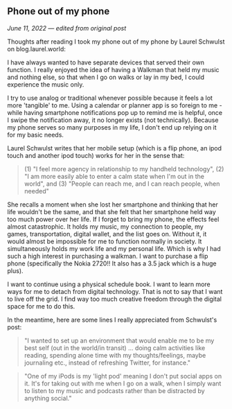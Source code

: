 ## Phone out of my phone
_June 11, 2022 — edited from original post_

Thoughts after reading I took my phone out of my phone by Laurel Schwulst on blog.laurel.world:

I have always wanted to have separate devices that served their own function. I really enjoyed the idea of having a Walkman that held my music and nothing else, so that when I go on walks or lay in my bed, I could experience the music only.

I try to use analog or traditional whenever possible because it feels a lot more 'tangible' to me. Using a calendar or planner app is so foreign to me - while having smartphone notifications pop up to remind me is helpful, once I swipe the notification away, it no longer exists (not technically). Because my phone serves so many purposes in my life, I don't end up relying on it for my basic needs.  

Laurel Schwulst writes that her mobile setup (which is a flip phone, an ipod touch and another ipod touch) works for her in the sense that: 
> (1) "I feel more agency in relationship to my handheld technology", (2) "I am more easily able to enter a calm state when I'm out in the world", and (3) "People can reach me, and I can reach people, when needed"

She recalls a moment when she lost her smartphone and thinking that her life wouldn't be the same, and that she felt that her smartphone held way too much power over her life. If I forget to bring my phone, the effects feel almost catastrophic. It holds my music, my connection to people, my games, transportation, digital wallet, and the list goes on. Without it, it would almost be impossible for me to function normally in society. It simultaneously holds my work life and my personal life. Which is why I had such a high interest in purchasing a walkman. I want to purchase a flip phone (specifically the Nokia 2720!! It also has a 3.5 jack which is a huge plus).

I want to continue using a physical schedule book. I want to learn more ways for me to detach from digital technology. That is not to say that I want to live off the grid. I find way too much creative freedom through the digital space for me to do this.

In the meantime, here are some lines I really appreciated from Schwulst's post:

> "I wanted to set up an environment that would enable me to be my best self (out in the world/in transit) ... doing calm activities like reading, spending alone time with my thoughts/feelings, maybe journaling etc., instead of refreshing Twitter, for instance."

>"One of my iPods is my 'light pod' meaning I don't put social apps on it. It's for taking out with me when I go on a walk, when I simply want to listen to my music and podcasts rather than be distracted by anything social."
